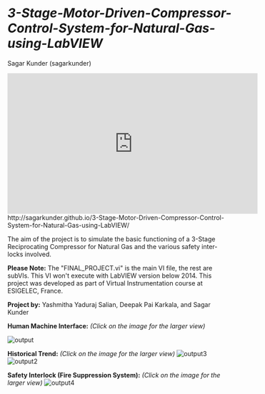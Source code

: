 # <i>3-Stage-Motor-Driven-Compressor-Control-System-for-Natural-Gas-using-LabVIEW</i>
Sagar Kunder (sagarkunder)
<iframe width="560" height="315" src="https://www.youtube.com/embed/fckqe-37Fzw" frameborder="0" allowfullscreen></iframe>
http://sagarkunder.github.io/3-Stage-Motor-Driven-Compressor-Control-System-for-Natural-Gas-using-LabVIEW/

The aim of the project is to simulate the basic functioning of a 3-Stage Reciprocating Compressor for Natural Gas and the various safety inter-locks involved.


<b>Please Note:</b> 
The "FINAL_PROJECT.vi" is the main VI file, the rest are subVIs.
This VI won't execute with LabVIEW version below 2014.
This project was developed as part of Virtual Instrumentation course at ESIGELEC, France.

<b>Project by:</b>
Yashmitha Yaduraj Salian,
Deepak Pai Karkala,
and Sagar Kunder

<b>Human Machine Interface:</b> <i>(Click on the image for the larger view)</i>

![output](https://cloud.githubusercontent.com/assets/17741974/16179894/4be2bc78-3674-11e6-86c1-c7e5b12c3501.jpg)

<b>Historical Trend:</b> <i>(Click on the image for the larger view)</i>
![output3](https://cloud.githubusercontent.com/assets/17741974/16179900/79038eee-3674-11e6-81e1-40b77d7d7cf8.jpg)
![output2](https://cloud.githubusercontent.com/assets/17741974/16179899/6bc785a0-3674-11e6-9db2-1c17aa35e378.jpg)

<b>Safety Interlock (Fire Suppression System):</b> <i>(Click on the image for the larger view)</i>
![output4](https://cloud.githubusercontent.com/assets/17741974/16179920/2cda0150-3675-11e6-9f72-736fe18515b9.jpg)
